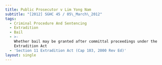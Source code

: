 ```yaml
---
title: Public Prosecutor v Lim Yong Nam
subtitle: "[2012] SGHC 45 / 05\_March\_2012"
tags:
  - Criminal Procedure And Sentencing
  - Extradition
  - Bail
  - >-
    Whether bail may be granted after committal proceedings under the
    Extradition Act
  - 'Section 11 Extradition Act (Cap 103, 2000 Rev Ed)'
layout: single
---
```


